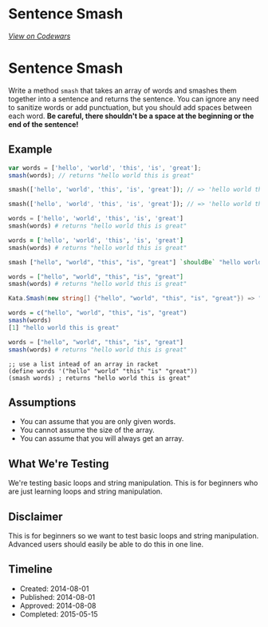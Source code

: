 # Sentence Smash
[*View on Codewars*](https://www.codewars.com/kata/sentence-smash)

# Sentence Smash

Write a method `smash` that takes an array of words and smashes them together into a sentence and returns the sentence. You can ignore any need to sanitize words or add punctuation, but you should add spaces between each word. **Be careful, there shouldn't be a space at the beginning or the end of the sentence!**

## Example

```javascript
var words = ['hello', 'world', 'this', 'is', 'great'];
smash(words); // returns "hello world this is great"
```
```php
smash(['hello', 'world', 'this', 'is', 'great']); // => 'hello world this is great'
```
```dart
smash(['hello', 'world', 'this', 'is', 'great']); // => 'hello world this is great'
```
```python
words = ['hello', 'world', 'this', 'is', 'great']
smash(words) # returns "hello world this is great"
```
```ruby
words = ['hello', 'world', 'this', 'is', 'great']
smash(words) # returns "hello world this is great"
```
```haskell
smash ["hello", "world", "this", "is", "great"] `shouldBe` "hello world this is great"
```
```elixir
words = ["hello", "world", "this", "is", "great"]
smash(words) # returns "hello world this is great"
```
```csharp
Kata.Smash(new string[] {"hello", "world", "this", "is", "great"}) => "hello world this is great";
```
```r
words = c("hello", "world", "this", "is", "great")
smash(words)
[1] "hello world this is great"
```
```julia
words = ["hello", "world", "this", "is", "great"]
smash(words) # returns "hello world this is great"
```
```racket
;; use a list intead of an array in racket
(define words '("hello" "world" "this" "is" "great"))
(smash words) ; returns "hello world this is great"
```
## Assumptions

* You can assume that you are only given words.
* You cannot assume the size of the array.
* You can assume that you will always get an array.

## What We're Testing

We're testing basic loops and string manipulation. This is for beginners who are just learning loops and string manipulation.

## Disclaimer

This is for beginners so we want to test basic loops and string manipulation. Advanced users should easily be able to do this in one line.

## Timeline
- Created: 2014-08-01
- Published: 2014-08-01
- Approved: 2014-08-08
- Completed: 2015-05-15